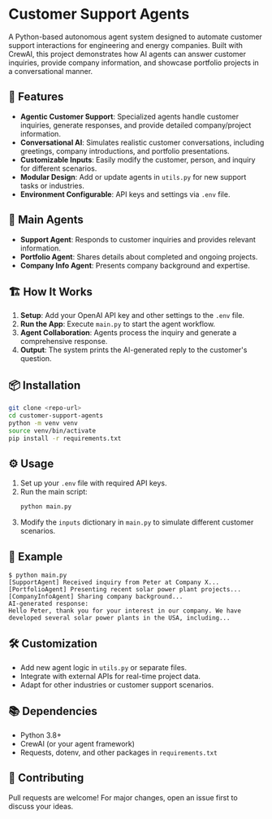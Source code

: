 # Customer Support Agents

A Python-based autonomous agent system designed to automate customer support interactions for engineering and energy companies. Built with CrewAI, this project demonstrates how AI agents can answer customer inquiries, provide company information, and showcase portfolio projects in a conversational manner.

## 🚀 Features

- **Agentic Customer Support**: Specialized agents handle customer inquiries, generate responses, and provide detailed company/project information.
- **Conversational AI**: Simulates realistic customer conversations, including greetings, company introductions, and portfolio presentations.
- **Customizable Inputs**: Easily modify the customer, person, and inquiry for different scenarios.
- **Modular Design**: Add or update agents in `utils.py` for new support tasks or industries.
- **Environment Configurable**: API keys and settings via `.env` file.

## 🧩 Main Agents

- **Support Agent**: Responds to customer inquiries and provides relevant information.
- **Portfolio Agent**: Shares details about completed and ongoing projects.
- **Company Info Agent**: Presents company background and expertise.

## 🏗️ How It Works

1. **Setup**: Add your OpenAI API key and other settings to the `.env` file.
2. **Run the App**: Execute `main.py` to start the agent workflow.
3. **Agent Collaboration**: Agents process the inquiry and generate a comprehensive response.
4. **Output**: The system prints the AI-generated reply to the customer's question.

## 📦 Installation

```bash
git clone <repo-url>
cd customer-support-agents
python -m venv venv
source venv/bin/activate
pip install -r requirements.txt
```

## ⚙️ Usage

1. Set up your `.env` file with required API keys.
2. Run the main script:
   ```bash
   python main.py
   ```
3. Modify the `inputs` dictionary in `main.py` to simulate different customer scenarios.

## 📝 Example

```
$ python main.py
[SupportAgent] Received inquiry from Peter at Company X...
[PortfolioAgent] Presenting recent solar power plant projects...
[CompanyInfoAgent] Sharing company background...
AI-generated response:
Hello Peter, thank you for your interest in our company. We have developed several solar power plants in the USA, including...
```

## 🛠️ Customization

- Add new agent logic in `utils.py` or separate files.
- Integrate with external APIs for real-time project data.
- Adapt for other industries or customer support scenarios.

## 📚 Dependencies

- Python 3.8+
- CrewAI (or your agent framework)
- Requests, dotenv, and other packages in `requirements.txt`

## 🤝 Contributing

Pull requests are welcome! For major changes, open an issue first to discuss your ideas.
